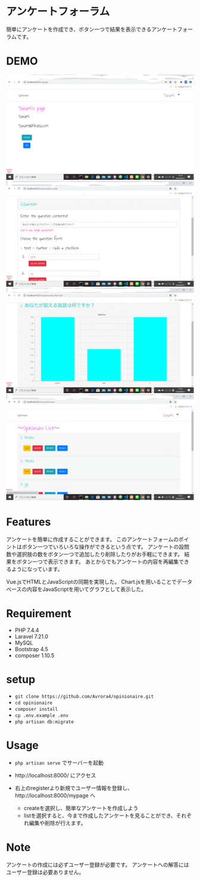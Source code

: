 # アンケートフォーラム
簡単にアンケートを作成でき、ボタン一つで結果を表示できるアンケートフォーラムです。

# DEMO
![](doc/image/sample1.gif)
![](doc/image/sample2.gif)
![](doc/image/sample3.gif)
![](doc/image/sample4.gif)
# Features
アンケートを簡単に作成することができます。
このアンケートフォームのポイントはボタン一つでいろいろな操作ができるという点です。
アンケートの設問数や選択肢の数をボタン一つで追加したり削除したりがお手軽にできます。
結果をボタン一つで表示できます。
あとからでもアンケートの内容を再編集できるようになっています。

Vue.jsでHTMLとJavaScriptの同期を実現した。
Chart.jsを用いることでデータベースの内容をJavaScriptを用いてグラフとして表示した。

# Requirement
- PHP 7.4.4
- Laravel 7.21.0
- MySQL
- Bootstrap 4.5
- composer 1.10.5


# setup
- `git clone https://github.com/Avrora4/opinionaire.git`
- `cd opinionaire`
- `composer install`
- `cp .env.example .env`
- `php artisan db:migrate`


# Usage
- `php artisan serve` でサーバーを起動
- http://localhost:8000/ にアクセス
- 右上のregisterより新規でユーザー情報を登録し、http://localhost:8000/mypage へ

    - createを選択し、簡単なアンケートを作成しよう
    - listを選択すると、今まで作成したアンケートを見ることができ、それぞれ編集や削除が行えます。

# Note
アンケートの作成には必ずユーザー登録が必要です。
アンケートへの解答にはユーザー登録は必要ありません。